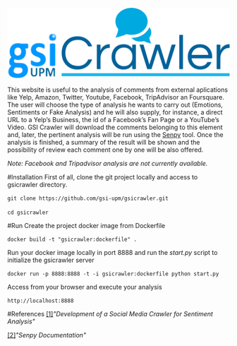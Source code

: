 ![Ewe Tasker Logo](./front-end/app/images/logo.png)

This website is useful to the analysis of comments from external aplications like Yelp, Amazon, Twitter, Youtube, Facebook, TripAdvisor an Foursquare. The user will choose
the type of analysis he wants to carry out (Emotions, Sentiments or Fake Analysis)
and he will also supply, for instance, a direct URL to a Yelp’s Business, the
id of a Facebook’s Fan Page or a YouTube’s Video. GSI Crawler will download the
comments belonging to this element and, later, the pertinent analysis will be run
using the <a href="https://github.com/gsi-upm/senpy">Senpy</a> tool. Once the analysis is finished, a summary of the result will be
shown and the possibility of review each comment one by one will be also offered.

*Note: Facebook and Tripadvisor analysis are not currently available.*

#Installation
First of all, clone the git project locally and access to gsicrawler directory.
```
git clone https://github.com/gsi-upm/gsicrawler.git

cd gsicrawler
```
#Run
Create the project docker image from Dockerfile
```
docker build -t "gsicrawler:dockerfile" .

```

Run your docker image locally in port 8888 and run the *start.py* script to initialize the gsicrawler server
```
docker run -p 8888:8888 -t -i gsicrawler:dockerfile python start.py

```

Access from your browser and execute your analysis
```
http://localhost:8888
```

#References
<a href="http://www.gsi.dit.upm.es/index.php/es/investigacion/publicaciones?view=publication&task=show&id=394">[1]</a>*"Development of a Social Media Crawler for Sentiment Analysis"*

<a href="https://github.com/gsi-upm/senpy">[2]</a>*"Senpy Documentation"*
